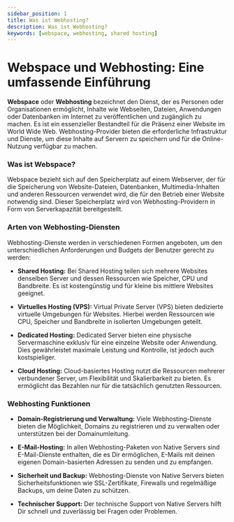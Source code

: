 ```yaml
---
sidebar_position: 1
title: Was ist Webhosting?
description: Was ist Webhosting?
keywords: [webspace, webhosting, shared hosting]
---
```


# Webspace und Webhosting: Eine umfassende Einführung

**Webspace** oder **Webhosting** bezeichnet den Dienst, der es Personen oder Organisationen ermöglicht, Inhalte wie Webseiten, Dateien, Anwendungen oder Datenbanken im Internet zu veröffentlichen und zugänglich zu machen. Es ist ein essenzieller Bestandteil für die Präsenz einer Website im World Wide Web. Webhosting-Provider bieten die erforderliche Infrastruktur und Dienste, um diese Inhalte auf Servern zu speichern und für die Online-Nutzung verfügbar zu machen.

### **Was ist Webspace?**

Webspace bezieht sich auf den Speicherplatz auf einem Webserver, der für die Speicherung von Website-Dateien, Datenbanken, Multimedia-Inhalten und anderen Ressourcen verwendet wird, die für den Betrieb einer Website notwendig sind. Dieser Speicherplatz wird von Webhosting-Providern in Form von Serverkapazität bereitgestellt.

### **Arten von Webhosting-Diensten**

Webhosting-Dienste werden in verschiedenen Formen angeboten, um den unterschiedlichen Anforderungen und Budgets der Benutzer gerecht zu werden:

- **Shared Hosting:** Bei Shared Hosting teilen sich mehrere Websites denselben Server und dessen Ressourcen wie Speicher, CPU und Bandbreite. Es ist kostengünstig und für kleine bis mittlere Websites geeignet.

- **Virtuelles Hosting (VPS):** Virtual Private Server (VPS) bieten dedizierte virtuelle Umgebungen für Websites. Hierbei werden Ressourcen wie CPU, Speicher und Bandbreite in isolierten Umgebungen geteilt.

- **Dedicated Hosting:** Dedicated Server bieten eine physische Servermaschine exklusiv für eine einzelne Website oder Anwendung. Dies gewährleistet maximale Leistung und Kontrolle, ist jedoch auch kostspieliger.

- **Cloud Hosting:** Cloud-basiertes Hosting nutzt die Ressourcen mehrerer verbundener Server, um Flexibilität und Skalierbarkeit zu bieten. Es ermöglicht das Bezahlen nur für die tatsächlich genutzten Ressourcen.

### **Webhosting Funktionen**

- **Domain-Registrierung und Verwaltung:** Viele Webhosting-Dienste bieten die Möglichkeit, Domains zu registrieren und zu verwalten oder unterstützen bei der Domainumleitung.

- **E-Mail-Hosting:** In allen Webhosting-Paketen von Native Servers sind E-Mail-Dienste enthalten, die es Dir ermöglichen, E-Mails mit deinen eigenen Domain-basierten Adressen zu senden und zu empfangen.

- **Sicherheit und Backup:** Webhosting-Dienste von Native Servers bieten Sicherheitsfunktionen wie SSL-Zertifikate, Firewalls und regelmäßige Backups, um deine Daten zu schützen.

- **Technischer Support:** Der technische Support von Native Servers hilft Dir schnell und zuverlässig bei Fragen oder Problemen.



